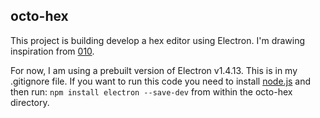 ## octo-hex

This project is building develop a hex editor using Electron. I'm drawing
inspiration from [010](https://www.sweetscape.com/010editor/).

For now, I am using a prebuilt version of Electron v1.4.13.
This is in my .gitignore file. If you want to run this code you need to
install [node.js](https://nodejs.org) and then run:
```npm install electron --save-dev``` from within the octo-hex directory.
